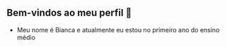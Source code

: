 ## Bem-vindos ao meu perfil 💌

- Meu nome é Bianca e atualmente eu estou no primeiro ano do ensino médio
